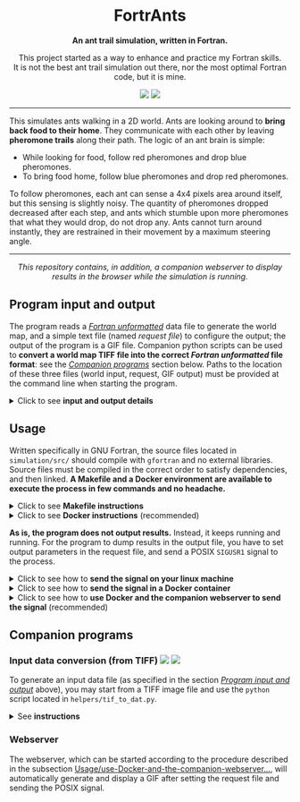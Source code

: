 <div align="center">

# FortrAnts

**An ant trail simulation, written in Fortran.**

This project started as a way to enhance and practice my Fortran skills.<br>
It is not the best ant trail simulation out there, nor the most optimal Fortran code, but it is mine.

![](https://img.shields.io/badge/programmed%20in-fortran-6B2002?style=for-the-badge&logo=fortran&labelColor=A7BFC1)
![](https://img.shields.io/badge/runs%20in-Docker-2496ED?style=for-the-badge&logo=docker&labelColor=A7BFC1)

</div>

---



This simulates ants walking in a 2D world. Ants are looking around to **bring back food to their home**. They communicate with each other by leaving **pheromone trails** along their path. The logic of an ant brain is simple:

- While looking for food, follow red pheromones and drop blue pheromones.
- To bring food home, follow blue pheromones and drop red pheromones.

To follow pheromones, each ant can sense a 4x4 pixels area around itself, but this sensing is slightly noisy. The quantity of pheromones dropped decreased after each step, and ants which stumble upon more pheromones that what they would drop, do not drop any. Ants cannot turn around instantly, they are restrained in their movement by a maximum steering angle.

---



<div align="center">

*This repository contains, in addition, a companion webserver to display results in the browser while the simulation is running.*

</div>



## Program input and output

The program reads a [*Fortran unformatted*](https://gcc.gnu.org/onlinedocs/gfortran/File-format-of-unformatted-sequential-files.html) data file to generate the world map, and a simple text file (named *request file*) to configure the output; the output of the program is a GIF file. Companion python scripts can be used to **convert a world map TIFF file into the correct *Fortran unformatted* file format**: see the [*Companion programs*](#companion-scripts) section below. Paths to the location of these three files (world input, request, GIF output) must be provided at the command line when starting the program.


<details><summary>Click to see <b>input and output details</b></summary>

### Input world map

The world map input file should contain the following entries, in this order:

| Type               | Name  | Meaning
|--------------------|-------|---------
| `integer`          | `Y`   | Size of the world map along Y coordinate
| `integer`          | `X`   | Size of the world map along X coordinate
| `integer(3, X, Y)` | `rgb` | A 2D array of RGB values describing the initial composition of the world map.

`integer` variables are coded on 32 bits (4 bytes); arrays are stored in Fortran order. Valid RGB values in the last entry are:

| Hex code     | Meaning
|--------------|---------
| `56, B9, 00` | Wall (ants cannot cross this pixel)
| `FF, FB, 5D` | Home (starting point of ants, and destination when they hold food)
| `5D, 61, FF` | Lake (ants walking in this pixel die) *not implemented, will be interpreted as a wall*

### Request (parameters for output)

The output parameters are two integers and one boolean. The two integers are used to determine which frames to record to generate the GIF. The boolean determines whether or not to pause the simulation after the GIF is generated. The content of this file can be modified during runtime, to alter output parameters.

The first integer corresponds to the record duration, from start to end, in simulation time. The second integer corresponds to the number of frames actually recorded. Inputting `1000` and `100` will record `100` frames, each spaced by `1000/100 = 10` frames, corresponding to a total duration of `1000` frames.

The request file is a text file, in which integers and the boolean must be stored. Integers are simply coded with their values in digits (i.e. `1234`), and the boolean must be stored as either `T` (true) or `F` (false). Values must be separated by one space. A valid request file content is: `1000 10 F`.

### Output GIF file

*TODO*

---
</details>



## Usage

Written specifically in GNU Fortran, the source files located in `simulation/src/` should compile with `gfortran` and no external libraries. Source files must be compiled in the correct order to satisfy dependencies, and then linked. **A Makefile and a Docker environment are available to execute the process in few commands and no headache.**

<details><summary>Click to see <b>Makefile instructions</b></summary><br>

If [`gfortran`](https://gcc.gnu.org/wiki/GFortran) is ready on your machine, running `make all` from within the `simulation/` directory should produce the binary: `simulation/.build/build_latest`. This binary is executable, and requires two arguments on the command line:

- A path to the world map input file
- A path to the output file (which will be appended, not overwritten)
- A path to the request file used to set output parameters

In brief, assuming that `../assets/world.dat` and `/tmp/results/` exist (`request.txt` can be created later):

    cd simulation
    make all
    .build/build_latest ../assets/world.dat /tmp/results/results.dat /tmp/request/request.txt

---
</details>


<details><summary>Click to see <b>Docker instructions</b> (recommended)</summary><br>

If [Docker](https://www.docker.com/get-started/) and [docker-compose](https://docs.docker.com/compose/) are ready on your machine, then running `docker-compose up simu` from the root of the repository should set up containers to build and to run the simulation. As is, the Docker container expects a world map input file located at `assets/world.dat` and a parameter file at `request.txt` for output configuration. The result GIF dumps in a Docker volume.

---
</details>


**As is, the program does not output results.** Instead, it keeps running and running. For the program to dump results in the output file, you have to set output parameters in the request file, and send a POSIX `SIGUSR1` signal to the process.

<details><summary>Click to see how to <b>send the signal on your linux machine</b></summary><br>

1. Find the Process Identifier (PID) of the running simulation program
    - Run the command `ps aux | grep build_latest`
    - Extract the first (integer) number, which should be on the second field, *i.e.* `27276`
2. Send the signal with `kill -s SIGUSR1 27276`

---
</details>

<details><summary>Click to see how to <b>send the signal in a Docker container</b></summary><br>

`docker-compose kill -s SIGUSR1 simu`

---
</details>

<details><summary>Click to see how to <b>use Docker and the companion webserver to send the signal</b> (recommended)</summary><br>

1. `docker-compose up webserver`
2. Navigate your web browser to the Docker container's IP address, which appears in the terminal log (likely [`http://127.17.0.2:5000`](http://127.17.0.2:5000))
3. Set parameters for the output in the web form
4. Click the `Generate` blue button on the web page

---
</details>



## Companion programs

### Input data conversion (from TIFF) ![](https://img.shields.io/badge/PROGRAMMED%20IN-PYTHON-F7D14A?style=flat-square&logo=python&labelColor=A7BFC1) ![](https://img.shields.io/badge/RUNS%20IN-CONDA-44A833?style=flat-square&logo=anaconda&labelColor=A7BFC1)

To generate an input data file (as specified in the section [*Program input and output*](#program-input-and-output) above), you may start from a TIFF image file and use the `python` script located in `helpers/tif_to_dat.py`.

<details><summary>See <b>instructions</b></summary><br>

This script runs with dependencies defined in `environment.yml`. If [`conda`](https://docs.conda.io/projects/conda/en/latest/user-guide/getting-started.html) and [`python`](https://www.python.org/about/gettingstarted/) are ready on your system, then the following commands should produce a valid input file for the simulation:

```
conda env create -f environment.yml -p ./.env
conda activate ./.env
python helpers/tif_to_dat.py assets/world.tif assets/world.dat
```

command line arguments for the script are:

- a path to a TIFF file, containing RGB pixels coloured as defined in the section [*Program input and output*](#program-input-and-output) above
- a path for the output *Fortran unformatted* file, which will serve as input for the simulation program

---
</details>

### Webserver

The webserver, which can be started according to the procedure described in the subsection [Usage/use-Docker-and-the-companion-webserver...](#usage), will automatically generate and display a GIF after setting the request file and sending the POSIX signal.

